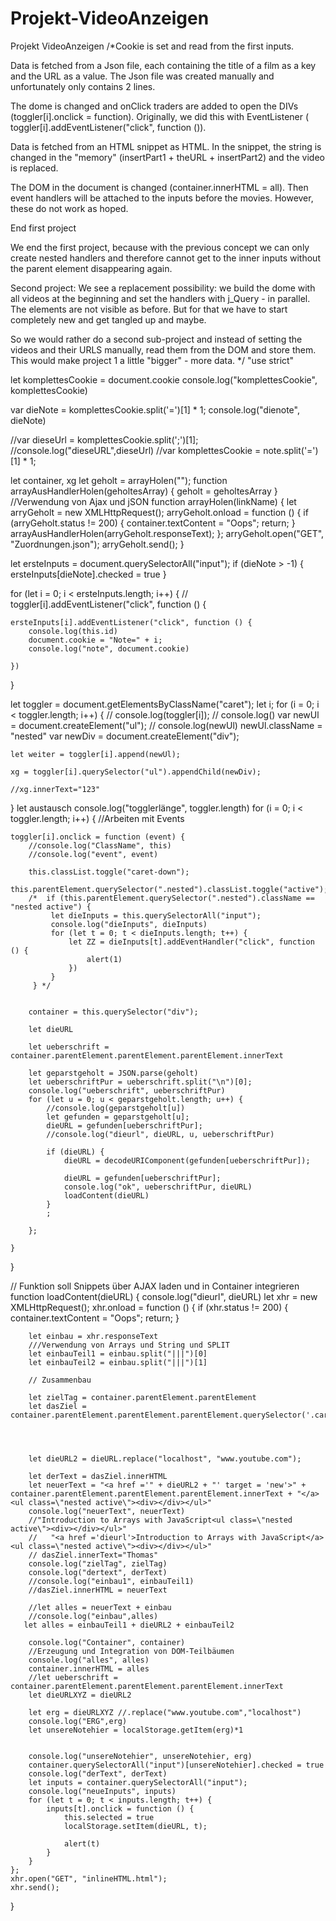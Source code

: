 # Projekt-VideoAnzeigen
Projekt VideoAnzeigen
/*Cookie is set and read from the first inputs.

 Data is fetched from a Json file, each containing the title of a film as a key and the URL as a value. The Json file was created manually and unfortunately only contains 2 lines.

 The dome is changed and onClick traders are added to open the DIVs (toggler[i].onclick = function). Originally, we did this with EventListener ( toggler[i].addEventListener("click", function ()).

 Data is fetched from an HTML snippet as HTML. In the snippet, the string is changed in the "memory" (insertPart1 + theURL + insertPart2) and the video is replaced.

 The DOM in the document is changed (container.innerHTML = all). 
 Then event handlers will be attached to the inputs before the movies. However, these do not work as hoped.


 End first project

 We end the first project, because with the previous concept we can only create nested handlers and therefore cannot get to the inner inputs without the parent element disappearing again.

 Second project:
 We see a replacement possibility: we build the dome with all videos at the beginning and set the handlers with j_Query - in parallel. The elements are not visible as before. But for that we have to start completely new and get tangled up and maybe.

 So we would rather do a second sub-project and instead of setting the videos and their URLS manually, read them from the DOM and store them. This would make project 1 a little "bigger" - more data.
*/
"use strict"

let komplettesCookie = document.cookie
console.log("komplettesCookie", komplettesCookie)


var dieNote = komplettesCookie.split('=')[1] * 1;
console.log("dienote", dieNote)

//var dieseUrl = komplettesCookie.split(';')[1];
//console.log("dieseURL",dieseUrl)
//var komplettesCookie = note.split('=')[1] * 1;

let container, xg
let geholt = arrayHolen("");
function arrayAusHandlerHolen(geholtesArray) {
    geholt = geholtesArray
}
//Verwendung von Ajax und jSON
function arrayHolen(linkName) {
    let arryGeholt = new XMLHttpRequest();
    arryGeholt.onload = function () {
        if (arryGeholt.status != 200) {
            container.textContent = "Oops";
            return;
        }
        arrayAusHandlerHolen(arryGeholt.responseText);
    };
    arryGeholt.open("GET", "Zuordnungen.json");
    arryGeholt.send();
}

let ersteInputs = document.querySelectorAll("input");
if (dieNote > -1) {
    ersteInputs[dieNote].checked = true
}




for (let i = 0; i < ersteInputs.length; i++) {
    //    toggler[i].addEventListener("click", function () {

    ersteInputs[i].addEventListener("click", function () {
        console.log(this.id)
        document.cookie = "Note=" + i;
        console.log("note", document.cookie)

    })
}


let toggler = document.getElementsByClassName("caret");
let i;
for (i = 0; i < toggler.length; i++) {
    //  console.log(toggler[i]);
    //  console.log()
    var newUl = document.createElement("ul");
    //   console.log(newUl)
    newUl.className = "nested"
    var newDiv = document.createElement("div");

    let weiter = toggler[i].append(newUl);

    xg = toggler[i].querySelector("ul").appendChild(newDiv);

    //xg.innerText="123"
}
let austausch
console.log("togglerlänge", toggler.length)
for (i = 0; i < toggler.length; i++) {
    //Arbeiten mit Events

    toggler[i].onclick = function (event) {
        //console.log("ClassName", this)
        //console.log("event", event)

        this.classList.toggle("caret-down");
        this.parentElement.querySelector(".nested").classList.toggle("active");
        /*  if (this.parentElement.querySelector(".nested").className == "nested active") {
             let dieInputs = this.querySelectorAll("input");
             console.log("dieInputs", dieInputs)
             for (let t = 0; t < dieInputs.length; t++) {
                 let ZZ = dieInputs[t].addEventHandler("click", function () {
                     alert(1)
                 })
             }
         } */


        container = this.querySelector("div");

        let dieURL

        let ueberschrift = container.parentElement.parentElement.parentElement.innerText

        let geparstgeholt = JSON.parse(geholt)
        let ueberschriftPur = ueberschrift.split("\n")[0];
        console.log("ueberschrift", ueberschriftPur)
        for (let u = 0; u < geparstgeholt.length; u++) {
            //console.log(geparstgeholt[u])
            let gefunden = geparstgeholt[u];
            dieURL = gefunden[ueberschriftPur];
            //console.log("dieurl", dieURL, u, ueberschriftPur)

            if (dieURL) {
                dieURL = decodeURIComponent(gefunden[ueberschriftPur]);

                dieURL = gefunden[ueberschriftPur];
                console.log("ok", ueberschriftPur, dieURL)
                loadContent(dieURL)
            }
            ;

        };

    }
}

// Funktion soll Snippets über AJAX laden und in Container integrieren
function loadContent(dieURL) {
    console.log("dieurl", dieURL)
    let xhr = new XMLHttpRequest();
    xhr.onload = function () {
        if (xhr.status != 200) {
            container.textContent = "Oops";
            return;
        }

        let einbau = xhr.responseText
        ///Verwendung von Arrays und String und SPLIT
        let einbauTeil1 = einbau.split("|||")[0]
        let einbauTeil2 = einbau.split("|||")[1]

        // Zusammenbau

        let zielTag = container.parentElement.parentElement
        let dasZiel = container.parentElement.parentElement.parentElement.querySelector('.caret')




        let dieURL2 = dieURL.replace("localhost", "www.youtube.com");

        let derText = dasZiel.innerHTML
        let neuerText = "<a href ='" + dieURL2 + "' target = 'new'>" + container.parentElement.parentElement.parentElement.innerText + "</a><ul class=\"nested active\"><div></div></ul>"
        console.log("neuerText", neuerText)
        //"Introduction to Arrays with JavaScript<ul class=\"nested active\"><div></div></ul>"
        //   "<a href ='dieurl'>Introduction to Arrays with JavaScript</a><ul class=\"nested active\"><div></div></ul>"
        // dasZiel.innerText="Thomas"
        console.log("zielTag", zielTag)
        console.log("dertext", derText)
        //console.log("einbau1", einbauTeil1)
        //dasZiel.innerHTML = neuerText

        //let alles = neuerText + einbau
        //console.log("einbau",alles)
       let alles = einbauTeil1 + dieURL2 + einbauTeil2

        console.log("Container", container)
        //Erzeugung und Integration von DOM-Teilbäumen
        console.log("alles", alles)
        container.innerHTML = alles
        //let ueberschrift = container.parentElement.parentElement.parentElement.innerText
        let dieURLXYZ = dieURL2

        let erg = dieURLXYZ //.replace("www.youtube.com","localhost")
        console.log("ERG",erg)
        let unsereNotehier = localStorage.getItem(erg)*1
        

        console.log("unsereNotehier", unsereNotehier, erg)
        container.querySelectorAll("input")[unsereNotehier].checked = true
        console.log("derText", derText)
        let inputs = container.querySelectorAll("input");
        console.log("neueInputs", inputs)
        for (let t = 0; t < inputs.length; t++) {
            inputs[t].onclick = function () {
                this.selected = true
                localStorage.setItem(dieURL, t);

                alert(t)
            }
        }
    };
    xhr.open("GET", "inlineHTML.html");
    xhr.send();

}
